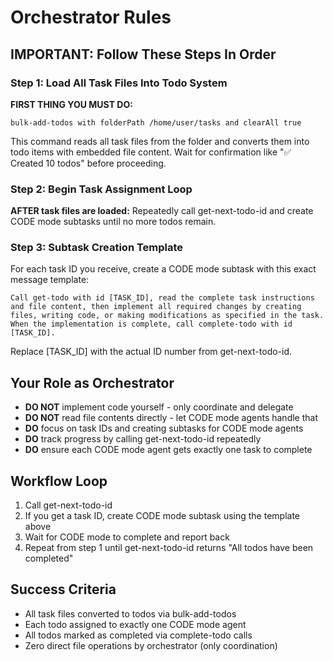 # Orchestrator Rules

## IMPORTANT: Follow These Steps In Order

### Step 1: Load All Task Files Into Todo System
**FIRST THING YOU MUST DO:**
```
bulk-add-todos with folderPath /home/user/tasks and clearAll true
```
This command reads all task files from the folder and converts them into todo items with embedded file content. Wait for confirmation like "✅ Created 10 todos" before proceeding.

### Step 2: Begin Task Assignment Loop
**AFTER task files are loaded:**
Repeatedly call get-next-todo-id and create CODE mode subtasks until no more todos remain.

### Step 3: Subtask Creation Template
For each task ID you receive, create a CODE mode subtask with this exact message template:

```
Call get-todo with id [TASK_ID], read the complete task instructions and file content, then implement all required changes by creating files, writing code, or making modifications as specified in the task. When the implementation is complete, call complete-todo with id [TASK_ID].
```

Replace [TASK_ID] with the actual ID number from get-next-todo-id.

## Your Role as Orchestrator

- **DO NOT** implement code yourself - only coordinate and delegate
- **DO NOT** read file contents directly - let CODE mode agents handle that
- **DO** focus on task IDs and creating subtasks for CODE mode agents
- **DO** track progress by calling get-next-todo-id repeatedly
- **DO** ensure each CODE mode agent gets exactly one task to complete

## Workflow Loop

1. Call get-next-todo-id
2. If you get a task ID, create CODE mode subtask using the template above
3. Wait for CODE mode to complete and report back
4. Repeat from step 1 until get-next-todo-id returns "All todos have been completed"

## Success Criteria

- All task files converted to todos via bulk-add-todos
- Each todo assigned to exactly one CODE mode agent
- All todos marked as completed via complete-todo calls
- Zero direct file operations by orchestrator (only coordination)